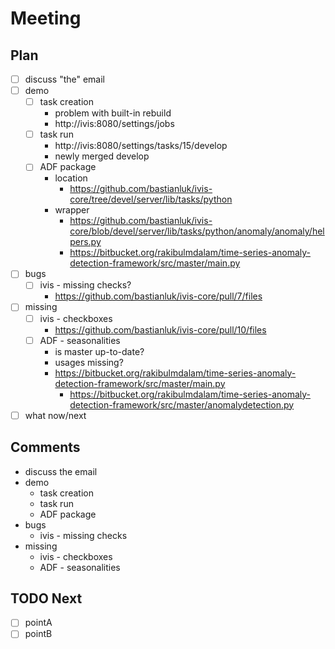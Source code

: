 # Meeting

## Plan

 - [ ] discuss "the" email
 - [ ] demo
   - [ ] task creation
     - problem with built-in rebuild
     - http://ivis:8080/settings/jobs
   - [ ] task run
     - http://ivis:8080/settings/tasks/15/develop
     - newly merged develop
   - [ ] ADF package
     - location
       - https://github.com/bastianluk/ivis-core/tree/devel/server/lib/tasks/python
     - wrapper
       - https://github.com/bastianluk/ivis-core/blob/devel/server/lib/tasks/python/anomaly/anomaly/helpers.py
       - https://bitbucket.org/rakibulmdalam/time-series-anomaly-detection-framework/src/master/main.py
 - [ ] bugs
   - [ ] ivis - missing checks?
     - https://github.com/bastianluk/ivis-core/pull/7/files
 - [ ] missing
   - [ ] ivis - checkboxes
     - https://github.com/bastianluk/ivis-core/pull/10/files
   - [ ] ADF - seasonalities
     - is master up-to-date?
     - usages missing?
     - https://bitbucket.org/rakibulmdalam/time-series-anomaly-detection-framework/src/master/main.py
       - https://bitbucket.org/rakibulmdalam/time-series-anomaly-detection-framework/src/master/anomalydetection.py
 - [ ] what now/next

## Comments

 - discuss the email
 - demo
   - task creation
   - task run
   - ADF package
 - bugs
   - ivis - missing checks
 - missing
   - ivis - checkboxes
   - ADF - seasonalities

## TODO Next

 - [ ] pointA
 - [ ] pointB
